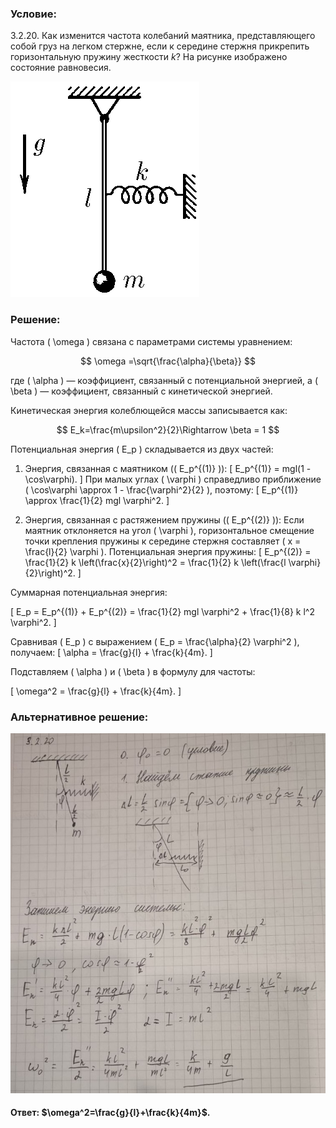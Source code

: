 ###  Условие:

$3.2.20.$ Как изменится частота колебаний маятника, представляющего собой груз на легком стержне, если к середине стержня прикрепить горизонтальную пружину жесткости $k$? На рисунке изображено состояние равновесия.

![К задаче $3.2.20$|302x345, 20%](../../img/3.2.20/3.2.20.png)

###  Решение:

Частота \( \omega \) связана с параметрами системы уравнением:

$$
\omega =\sqrt{\frac{\alpha}{\beta}}
$$

где \( \alpha \) — коэффициент, связанный с потенциальной энергией, а \( \beta \) — коэффициент, связанный с кинетической энергией.

Кинетическая энергия колеблющейся массы записывается как:

$$
E_k=\frac{m\upsilon^2}{2}\Rightarrow \beta = 1
$$

Потенциальная энергия \( E_p \) складывается из двух частей:

1. Энергия, связанная с маятником (\( E_p^{(1)} \)):
\[
E_p^{(1)} = mgl(1 - \cos\varphi).
\]
При малых углах \( \varphi \) справедливо приближение \( \cos\varphi \approx 1 - \frac{\varphi^2}{2} \), поэтому:
\[
E_p^{(1)} \approx \frac{1}{2} mgl \varphi^2.
\]

2. Энергия, связанная с растяжением пружины (\( E_p^{(2)} \)):
Если маятник отклоняется на угол \( \varphi \), горизонтальное смещение точки крепления пружины к середине стержня составляет \( x = \frac{l}{2} \varphi \). Потенциальная энергия пружины:
\[
E_p^{(2)} = \frac{1}{2} k \left(\frac{x}{2}\right)^2 = \frac{1}{2} k \left(\frac{l \varphi}{2}\right)^2.
\]

Суммарная потенциальная энергия:

\[
E_p = E_p^{(1)} + E_p^{(2)} = \frac{1}{2} mgl \varphi^2 + \frac{1}{8} k l^2 \varphi^2.
\]

Сравнивая \( E_p \) с выражением \( E_p = \frac{\alpha}{2} \varphi^2 \), получаем:
\[
\alpha = \frac{g}{l} + \frac{k}{4m}.
\]

Подставляем \( \alpha \) и \( \beta \) в формулу для частоты:

\[
\omega^2 = \frac{g}{l} + \frac{k}{4m}.
\]

###  Альтернативное решение:

![|758x866, 67%](../../img/3.2.20/01.jpg)

#### Ответ: $\omega^2=\frac{g}{l}+\frac{k}{4m}$.